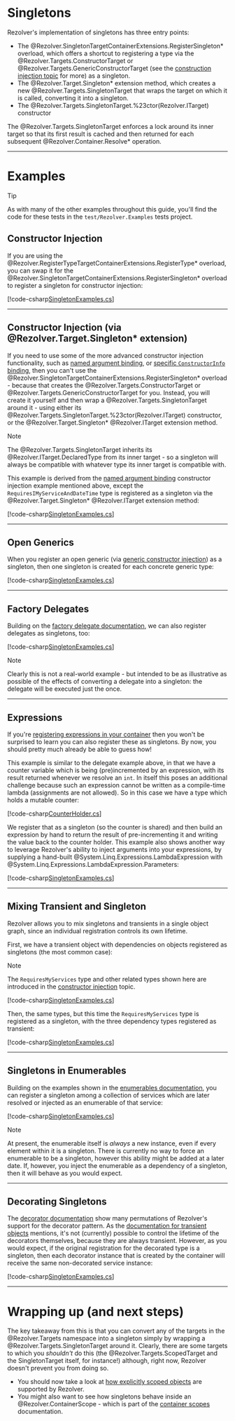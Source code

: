 ﻿# Singletons

Rezolver's implementation of singletons has three entry points:

- The @Rezolver.SingletonTargetContainerExtensions.RegisterSingleton* overload, which offers a shortcut to registering a type via the 
@Rezolver.Targets.ConstructorTarget or @Rezolver.Targets.GenericConstructorTarget (see the 
[construction injection topic](../constructor-injection/index.md) for more) as a singleton.
- The @Rezolver.Target.Singleton* extension method, which creates a new @Rezolver.Targets.SingletonTarget that wraps the target
on which it is called, converting it into a singleton.
- The @Rezolver.Targets.SingletonTarget.%23ctor(Rezolver.ITarget) constructor

The @Rezolver.Targets.SingletonTarget enforces a lock around its inner target so that its first result is cached and then returned
for each subsequent @Rezolver.Container.Resolve* operation.

* * *

# Examples

> [!TIP]
> As with many of the other examples throughout this guide, you'll find the code for these tests in the `test/Rezolver.Examples` tests
> project.

## Constructor Injection

If you are using the @Rezolver.RegisterTypeTargetContainerExtensions.RegisterType* overload, you can swap it for the 
@Rezolver.SingletonTargetContainerExtensions.RegisterSingleton* overload to register a singleton for constructor injection:

[!code-csharp[SingletonExamples.cs](../../../../../test/Rezolver.Tests.Examples/SingletonExamples.cs#example1)]

* * *

## Constructor Injection (via @Rezolver.Target.Singleton* extension)

If you need to use some of the more advanced constructor injection functionality, such as 
[named argument binding](../constructor-injection/index.md#best-match-named-args), or 
[specific `ConstructorInfo` binding](../constructor-injection/index.md#with-a-constructorinfo), then you can't use the 
@Rezolver.SingletonTargetContainerExtensions.RegisterSingleton* overload - because that creates the @Rezolver.Targets.ConstructorTarget or
@Rezolver.Targets.GenericConstructorTarget for you.  Instead, you will create it yourself and then wrap a 
@Rezolver.Targets.SingletonTarget around it - using either its @Rezolver.Targets.SingletonTarget.%23ctor(Rezolver.ITarget) constructor, or 
the @Rezolver.Target.Singleton* @Rezolver.ITarget extension method.

> [!NOTE]
> The @Rezolver.Targets.SingletonTarget inherits its @Rezolver.ITarget.DeclaredType from its inner target - so a singleton will always be
> compatible with whatever type its inner target is compatible with.

This example is derived from the [named argument binding](../constructor-injection/index.md#best-match-named-args) constructor injection 
example mentioned above, except the `RequiresIMyServiceAndDateTime` type is registered as a singleton via the 
@Rezolver.Target.Singleton* @Rezolver.ITarget extension method:

[!code-csharp[SingletonExamples.cs](../../../../../test/Rezolver.Tests.Examples/SingletonExamples.cs#example2)]

* * *

## Open Generics

When you register an open generic (via [generic constructor injection](../constructor-injection/generics.md)) as a singleton, then one 
singleton is created for each concrete generic type:

[!code-csharp[SingletonExamples.cs](../../../../../test/Rezolver.Tests.Examples/SingletonExamples.cs#example3)]

* * *

## Factory Delegates

Building on the [factory delegate documentation](../delegates.md), we can also register delegates as singletons, too:

[!code-csharp[SingletonExamples.cs](../../../../../test/Rezolver.Tests.Examples/SingletonExamples.cs#example4)]

> [!NOTE]
> Clearly this is not a real-world example - but intended to be as illustrative as possible of the effects of converting a delegate
> into a singleton: the delegate will be executed just the once.

* * *

## Expressions

If you're [registering expressions in your container](../expressions.md) then you won't be surprised to learn you can also register
these as singletons.  By now, you should pretty much already be able to guess how!

This example is similar to the delegate example above, in that we have a counter variable which is being (pre)incremented by an expression, 
with its result returned whenever we resolve an `int`.  In itself this poses an additional challenge because such an expression cannot be 
written as a compile-time lambda (assignments are not allowed).  So in this case we have a type which holds a mutable counter:

[!code-csharp[CounterHolder.cs](../../../../../test/Rezolver.Tests.Examples/Types/CounterHolder.cs#example)]

We register that as a singleton (so the counter is shared) and then build an expression by hand to return the result of pre-incrementing
it and writing the value back to the counter holder.  This example also shows another way to leverage Rezolver's ability to inject arguments 
into your expressions, by supplying a hand-built @System.Linq.Expressions.LambdaExpression with @System.Linq.Expressions.LambdaExpression.Parameters:

[!code-csharp[SingletonExamples.cs](../../../../../test/Rezolver.Tests.Examples/SingletonExamples.cs#example5)]

* * *

## Mixing Transient and Singleton

Rezolver allows you to mix singletons and transients in a single object graph, since an individual registration controls its own lifetime.

First, we have a transient object with dependencies on objects registered as singletons (the most common case):

> [!NOTE]
> The `RequiresMyServices` type and other related types shown here are introduced in the [constructor injection](../constructor-injection/index.md)
> topic.

[!code-csharp[SingletonExamples.cs](../../../../../test/Rezolver.Tests.Examples/SingletonExamples.cs#example6)]

Then, the same types, but this time the `RequiresMyServices` type is registered as a singleton, with the three dependency types registered
as transient:

[!code-csharp[SingletonExamples.cs](../../../../../test/Rezolver.Tests.Examples/SingletonExamples.cs#example7)]

* * *

## Singletons in Enumerables

Building on the examples shown in the [enumerables documentation](../enumerables.md), you can register a singleton among a collection
of services which are later resolved or injected as an enumerable of that service:

[!code-csharp[SingletonExamples.cs](../../../../../test/Rezolver.Tests.Examples/SingletonExamples.cs#example8)]

> [!NOTE]
> At present, the enumerable itself is *always* a new instance, even if every element within it is a singleton.  There is currently
> no way to force an enumerable to be a singleton, however this ability might be added at a later date.  If, however, you
> inject the enumerable as a dependency of a singleton, then it will behave as you would expect.

* * *

## Decorating Singletons

The [decorator documentation](../decorators.md) show many permutations of Rezolver's support for the decorator pattern.  As the 
[documentation for transient objects](transient.md) mentions, it's not (currently) possible to control the lifetime of the decorators themselves,
because they are always transient.  However, as you would expect, if the original registration for the decorated type is a singleton, then 
each decorator instance that is created by the container will receive the same non-decorated service instance:

[!code-csharp[SingletonExamples.cs](../../../../../test/Rezolver.Tests.Examples/SingletonExamples.cs#example9)]

* * *

# Wrapping up (and next steps)

The key takeaway from this is that you can convert any of the targets in the @Rezolver.Targets namespace into a singleton simply by wrapping
a @Rezolver.Targets.SingletonTarget around it.  Clearly, there are some targets to which you *shouldn't* do this (the @Rezolver.Targets.ScopedTarget
and the SingletonTarget itself, for instance!) although, right now, Rezolver doesn't prevent you from doing so.

- You should now take a look at [how explicitly scoped objects](scoped.md) are supported by Rezolver.
- You might also want to see how singletons behave inside an @Rezolver.ContainerScope - which is part of the 
[container scopes](container-scopes.md) documentation.